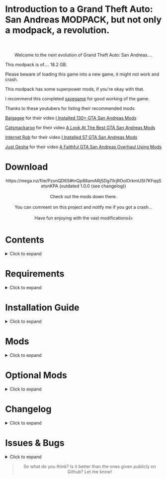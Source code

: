 # Introduction to a Grand Theft Auto: San Andreas MODPACK, but not only a modpack, a revolution.
<h3 align="center"></h3><br>
<p align="center">
Welcome to the next evolution of Grand Theft Auto: San Andreas....
 
This modpack is of.... 18.2 GB.

Please beware of loading this game into a new game, it might not work and crash.

This modpack has some superpower mods, if you're okay with that.

I recommend this completed [savegame](https://www.gtainside.com/en/sanandreas/savegames/53374-king-of-san-andreas-100-savegame/) for good working of the game.

Thanks to these youtubers for listing their recommended mods:

[Baigagee](https://www.youtube.com/@baigagee) for their video [I Installed 130+ GTA San Andreas Mods](https://www.youtube.com/watch?v=Ajzk0Z_M6ag)

[Catsmackaroo](https://www.youtube.com/@catsmackaroo) for their video [A Look At The Best GTA San Andreas Mods](https://www.youtube.com/watch?v=BGkmM0E0Ysk&t=142s)

[Internet Rob](https://www.youtube.com/@InternetRob) for their video [I Installed 57 GTA San Andreas Mods](https://www.youtube.com/watch?v=B5relHf21lo&t=204s&pp=ygUMaW50ZXJuZXQgcm9i)

[Just Gesha](https://www.youtube.com/@justGesha) for their video [A Faithful GTA San Andreas Overhaul Using Mods](https://www.youtube.com/watch?v=XMwzzZAkZCM&t=244s&pp=ygUKanVzdCBnZXNoYQ%3D%3D)

# Download
<p align="center">https://mega.nz/file/PzxnQD6S#tnQp88amARjSDg7lIrjROolOrkmUSt7KFqqSetsnKPA (outdated 1.0.0 (see changelog))
<br><br>
Check out the mods down there.
<br><br>
You can comment on this project and notify me if you got a crash...
<br><br>
Have fun enjoying with the vast modifications👍</p>

# Contents
<details>
  <summary>Click to expand</summary>

- [Requirements](#requirements)
- [Installation Guide](#installation-guide)
- [Mods](#mods)
- [Optional Mods](#optional-mods)
- [Changelog](#changelog)
- [Issues & Bugs](#issues--bugs)
</details>

# Requirements
<details>
  <summary>Click to expand</summary>

- *Atleast the required amount of disk space (18.3 GB or more)*
- *A really good processor (from i5 to i7). Also it works on i3 but may cause lag*
- *4 to 6 GB of RAM (2 GB doesn't work as expected)*
</details>

# Installation Guide
<details>
  <summary>Click to expand</summary>

1. Download the modpack.
2. Extract the files from the modpack into any folder of your choice.
3. Done!
<p align="right">
  <a href="#download">▲ Back to top</a></p>
</details>

# Mods
<details>
  <summary>Click to expand</summary>

(Some mods are not included in the given mod list. Please comment them here and from which folder so I can list them in this text file.)

## From CLEO folder

- [Buy Property](https://www.mixmods.com.br/2022/06/buy-property-mod-comprar-propriedades/)

- [Cheat Menu (press Ctrl+C)](https://www.gtainside.com/en/sanandreas/mods/125320-san-andreas-cheat-menu/)

- [CLEO+](https://www.mixmods.com.br/2023/10/cleoplus/)

- [Tuning Mod](https://www.mixmods.com.br/2019/06/tuning-mod/)

- [Mind Control & Possession (what?) (type 9XCTR or 1+C)](https://www.gtainside.com/en/sanandreas/mods/135757-mind-control-and-possession-v-14-pc-perfect-version/)

- [Enhance ParticleTXD](https://www.mixmods.com.br/2016/03/enhance-particletxd/)

- [Gravity Gun (type GGUN)](https://www.gtainside.com/en/sanandreas/mods/54651-gravity-gun-v1/)

- [Drug Dealer Fix](https://www.gtagarage.com/mods/show.php?id=29199)

- [L-D Luz.cs (which mod?)](https://www.mediafire.com/file/c0a4aggmlwg1qr4/L-D_Luz_%2528JuniorDjjr%2529.cs/file)

- [Life Situations](https://www.gtainside.com/en/sanandreas/mods/108394-life-situation-9-0)

- [Master Spark (press TAB+H)](https://www.gtainside.com/en/sanandreas/mods/37714-master-spark/)

- [Nearest Ped Control (press 6)](https://www.gtagarage.com/mods/show.php?id=8242)

- [New Car Wash](https://www.mixmods.com.br/2020/08/car-wash-v2-2-lava-rapido-funcional/)

- [NewOpcodes](https://www.mixmods.com.br/2020/10/newopcodes-cleo-v2-1/)

- [Hangout with Story Characters](https://www.mixmods.com.br/2020/06/hangout-with-story-characters-recrutar-personagens/)

- [RZL-Trainer (press F2)](https://www.mixmods.com.br/2021/08/rzl-trainer-cheat-menu/)

- [Stories Sprinting](https://gtaforums.com/topic/968368-stories-sprinting/)

- [Surfly (press ALT+X)](https://www.gtaall.com/gta-san-andreas/cleo/44884-surf-and-fly.html)

- [Trucks & Trailers](https://www.mixmods.com.br/2016/07/trucks-trailers-reboques-avioes-etc/)

- [Wrecking Ball (press B)](https://libertycity.net/files/gta-san-andreas/8000-wrecking-ball.html)

- [Project Urbanize (public access)](https://www.mixmods.com.br/2024/10/urbanize/)

## From GTA San Andreas directory

- [Fastman92 Limit Adjuster](https://fastman92.com/19-fastman92-limit-adjuster)

- [NoDEP](https://www.mixmods.com.br/2015/03/nodep-desativar-dep/)

- [Essentials Pack](https://www.mixmods.com.br/2019/06/sa-essentials-pack/)

- [Cheat Menu by Grinch (press Ctrl+M)](https://github.com/user-grinch/Cheat-Menu)

- [CrashInfo](https://www.mixmods.com.br/2022/09/crashinfo/)

- [CLEO](https://cleo.li/)

- [First Person (press "V" 4 times) (beta 3.5)](https://www.mixmods.com.br/2022/03/first-person-mod-primeira-pessoa/)

- [Full Stream Radar](https://www.mixmods.com.br/2015/01/full-stream-radar-fix-radar-sumindo/)

- [Gojo Satoru (type GOJO to activate and 00 to deactivate)](https://www.gtainside.com/en/sanandreas/mods/193370-update-gojo-satoru-jujutsu-kaisen-mod-new-features-amp-bug-fixes/video/1/)

- [SA 1.0 (pretty much required for all these mods)](https://www.gtaall.com/gta-san-andreas/programs/135576-gta-sa-exe-1-0-us-original-version.html)

- [Improved Vehicle Features (2.0.2) (reason at optional mods)](https://www.mixmods.com.br/2020/01/imvehft-improved-vehicle-features/)

- [Large Address](https://www.mixmods.com.br/2016/09/iii-vc-sa-largeaddress-reconhecer-3-4-gb-de-ram/)

- [Moonloader](https://www.mixmods.com.br/2020/10/moonloader/)

- [MixSets](https://www.mixmods.com.br/2022/03/sa-mixsets/)

- [Modloader](https://www.gtagarage.com/mods/show.php?id=25377)

- [Real Traffic Fix](https://www.mixmods.com.br/2022/04/real-traffic-fix/)

- [SilentPatch](https://gtaforums.com/topic/669045-silentpatch/)

- [24 Hour Timecycle](https://www.mixmods.com.br/2017/08/24h-timecycle-timecyc-dat-de-24-horas/)

- [GTA V HUD (DK22PAC VERSION)](https://gtaforums.com/topic/652697-gta5-hud-by-dk22pac/)

- [Weapon RecoilRE](https://gtaforums.com/topic/975920-asi-weaponrecoilre/)

## In moonloader folder

- [Gang Rider (press Y while in a vehicle to call your gang)](https://www.mixmods.com.br/2020/08/gang-rider-v2-carregar-mais-gangue/)

thats it lol

## In data folder

- [Real Linear Graphics](https://www.mixmods.com.br/2022/07/real-linear-graphics/)

thats it lol

## In modloader folder (BIG!)

- [4K Definitive Loadscreens](https://www.mixmods.com.br/2021/12/loadscreens-4k-definitive-artworks-widescreen-hd/)

- [Essentials Pack](https://www.mixmods.com.br/2019/06/sa-essentials-pack/)

- [3D Models in Ammu Nation](https://www.mixmods.com.br/2016/07/modelos-em-3d-na-ammu-nation/)

- [Air Traffic](https://libertycity.net/files/gta-san-andreas/25527-air-traffic-pro-v.6-final.html)

- [Atmosphere Interface Pack](https://www.mixmods.com.br/2021/01/atmosphere-interface-pack-interface-hd/)

- [Attach Vehicle](https://www.mixmods.com.br/2020/04/attach-vehicle-grudar-carros-no-packer-etc/)

- [Beta Gang Skins Added](https://www.mixmods.com.br/2020/11/beta-gang-skins-added-restaurar-gangue-beta/)

- [Blaze (type blaze then go into a car or bike and press left click to activate the power)](https://www.mediafire.com/file/h2b1e5ldwn1odxn/Blaze.cs/file)

- [Brazilian Speedbumps](https://libertycity.net/files/gta-san-andreas/139041-brazilskie-lezhachie-policejjskie.html)

- [Breakable Vending Machines](https://www.mixmods.com.br/2022/08/sa-breakeable-vending-machines/)

- [Bullet Holes](https://www.mixmods.com.br/2015/06/bullethole-buracos-de-tiros/)
 
- [Bullet View (hold shift while aiming on sniper and then shoot to see your own bullet)](https://www.mixmods.com.br/2021/02/bullet-view-ver-bala-da-sniper-em-slow-motion/)

- [Busy Pedestrians](https://www.gtainside.com/en/sanandreas/mods/192256-busy-pedestrians/)

- [Car Crash Look](https://www.mixmods.com.br/2019/04/car-crash-look-pedestres-olharem-ao-bater-o-carro/)

- [Car Dealership (available near the raiding house in recruiting the families mission)](https://www.mixmods.com.br/2020/06/car-dealership-concessionaria-de-carros/)

- [Cars Divert](https://www.mixmods.com.br/2015/03/cars-divert-v1-1-carros-desviarem-de-voce/)

- [Clever Trams](https://www.mixmods.com.br/2020/01/clever-trams-bondes-mais-inteligentes/)

- [Combat Improvement & Melee Overhaul](https://www.mixmods.com.br/2021/08/combat-improvement-and-melee-overhaul-melhorar-lutas/)

- [Cop Improved Intelligence](https://www.gtainside.com/en/sanandreas/mods/76432-police-intelligence-improvement-v2-0/)

- [Desert Drag Race Track (near Verdant Meadows)](https://www.gtainside.com/en/sanandreas/maps/26243-cleo-dragtrack-final/)

- [Enhanced Classic Graphics](https://www.mixmods.com.br/2019/10/ecg-enhanced-classic-graphics/)

- [Effects Mod](https://www.mixmods.com.br/2021/09/effects-mod-by-ezekiel-junior_djjr-efeitos-realistas/)

- [Effects Loader](https://www.mixmods.com.br/2017/04/effects-loader-instalar-efeitos-sem-substituir-arquivos/)

- [Enterable Hidden Interiors](https://www.mixmods.com.br/2021/01/enterable-hidden-interiors-entrar-em-interiores-escondidos/)

- [Enterable Vehicles](https://libertycity.net/files/gta-san-andreas/54621-enterable-vehicles-v2.0.html)

- [Fair Police](https://www.mixmods.com.br/2020/10/fair-police-v2-0-2-policiais-atacam-pedestres/)

- [Flying Stuff](https://www.mixmods.com.br/2020/02/flying-stuff-folhas-etc-caindo-pela-tela/)

- [Formal 2K Grass Textures](https://www.mixmods.com.br/2018/12/formal-2k-grass-textures-grama-hd/)

- [FxsFuncs](https://www.mixmods.com.br/2022/10/fxsfuncs/)

- [Gojo Satoru (type GOJO to activate and 00 to deactivate)](https://www.gtainside.com/en/sanandreas/mods/193370-update-gojo-satoru-jujutsu-kaisen-mod-new-features-amp-bug-fixes/video/1/)

- [Graffiti Anywhere (use your spray can and scroll through 4 graffitis and pick your chosen one, then just hold LMB and it's done)](https://www.mixmods.com.br/2020/11/graffiti-anywhere-v1-1-pichar-em-qualquer-lugar/)

- [GraphicsTweaker](https://www.mixmods.com.br/2022/09/graphicstweaker/)

- [Gravity Fix](https://www.mixmods.com.br/2018/11/gravity-fix-correcao-de-gravidade/)

- [GTA IV Carjacking Style](https://www.gtainside.com/en/sanandreas/mods/144079-gta-sa-iv-carjacking-camera-style/)

- [Gungnir (type gung and press LMB)](https://www.mediafire.com/file/8dicncbkudq90dr/Gungnir.rar/file)

- [Haisen (type haisen and press LMB)](https://www.mediafire.com/file/9swail6hk9ghhap/Haisen.rar/file)

- [Handshake Mod (aim at the person and press Y))](https://www.mixmods.com.br/2020/08/handshake-mod-aperto-de-mao/)

- [Hard Rain Remake](https://www.mixmods.com.br/2019/07/hard-rain-remake-pedestres-com-guarda-chuva/)

- [Hisouten (type hisouten and press LMB)](https://www.mediafire.com/file/lmi0imomz19yoia/Hisouten.cs/file)

- [Hoyoku (type hoyoku and press LMB)](https://www.mediafire.com/file/zyatxuczmp1u0u9/Hoyoku.rar/file)

- [Illuminated Vinewood Sign](https://www.mixmods.com.br/2021/10/illuminated-vinewood-sign-placa-de-vinewood-iluminada/)

- [IMFX (replaced some files with Combat FX Upgrade and Smooth Lensflare](https://www.mixmods.com.br/2018/09/imfx-improved-fx/)

- Improved 2DFX (included with the [Enhanced Classic Graphics](https://www.mixmods.com.br/2019/10/ecg-enhanced-classic-graphics/)) has not been found. Just install it with the [Enhanced Classic Graphics](https://www.mixmods.com.br/2019/10/ecg-enhanced-classic-graphics/).

- [Improved Streaming](https://www.mixmods.com.br/2022/04/improved-streaming/)

- [Improved and Fixed Original Vegetation](https://www.mixmods.com.br/2021/04/improved-and-fixed-original-vegetation-arvores-mais-redondas/)

- [IndieVehicles (included in Tuning Mod)](https://www.mixmods.com.br/2019/08/indievehicles/)

- [Inventory System (with installed cheat and shops)](https://www.mixmods.com.br/2022/05/inventory-system/)

- [Killing Jack (type kjack and press LMB)](https://www.mediafire.com/file/a37qnky49vv27g0/KJACK.rar/file)

- [Ladders Mod](https://www.mixmods.com.br/2022/11/ladders-mod-subir-escadas/)

- [Laevateinn (normal flame recommended) (type laevateinn and a flaming katana spawns in your hand)](https://www.mediafire.com/file/3jbf9jbhrjilra3/Laevateinn.rar/file)

- [Lamppost Insects](https://www.mixmods.com.br/2015/09/lamppost-insects-insetos-nas-luzes-dos-postes/)

- [Lighthouse Pyramid Fix](https://www.mixmods.com.br/2020/01/lighthouse-pyramid-fix-farol-e-piramide-com-luz/)

- [LS Lit Church](https://www.mixmods.com.br/2022/03/ls-lit-church-igreja-com-luzes-acesas/)

- [Lively Trailers](https://libertycity.net/files/gta-san-andreas/179872-ozhivlennye-trejjlery.html)

- [Low Life Animation](https://www.mixmods.com.br/2019/07/low-life-animation-v1-2-2-animacao-de-saude-baixa/)

- [Lunatic Cage (type lcage and press LMB)](https://www.mediafire.com/file/2278ma4bfxfxmen/Lunatic_Cage.rar/file)

- [Manual Driveby Remake (press RMB while in a car to shoot with your UZI or Tec-9 or SMG)](https://www.mixmods.com.br/2021/10/manual-driveby-remake-fixed-mirar-de-dentro-do-carro/)

- [Missing Lampposts Fix](https://www.mixmods.com.br/2022/04/missing-lampposts-fix-more-light-posts/)

- [Mobile Hands](https://www.gtainside.com/en/sanandreas/mods/168952-mobile-hands/)

- [More Radar Icons](https://www.mixmods.com.br/2022/01/more-radar-icons/)

- [No Grenade Stop](https://www.gtagarage.com/mods/show.php?id=9619)

- [Nondle (type nondle and press LMB)](https://www.mediafire.com/file/kfnc1oyggx1hjg0/Non_D_Laser.cs/file)

- [NPC Tuning](https://www.mixmods.com.br/2020/11/npc-tuning-trafego-com-carros-tunados/)

- [Oeyama (type oeyama and hold LMB)](https://www.mediafire.com/file/6z4tgac6zjlzgz0/Oeyama.cs/file)

- [Open Limit Adjuster](https://www.mixmods.com.br/2022/10/open-limit-adjuster/)

- [Original HQ Palms](https://www.mixmods.com.br/2021/03/savc-original-hq-palms-palmeiras-remasterizadas/)

- [Original Peds Vary Extended](https://www.mixmods.com.br/2021/03/original-peds-vary-peds-originais-variando-pedfuncs/)

- [Ped Tweaks](https://www.mixmods.com.br/2021/09/sa-ped-tweaks-restaurar-policiais-e-pedestres/)

- [PedFuncs](https://www.mixmods.com.br/2022/07/pedfuncs/)

- [Peds Buy Food](https://www.mixmods.com.br/2020/07/peds-buy-food-pedestres-compram-comida/)

- [PedSkills](https://www.mixmods.com.br/2022/08/pedskills/)

- [Pimp My Car Final (get into a vehicle and press 5)](https://www.gtagarage.com/mods/show.php?id=4729)

- [Planes Inertia](https://www.mixmods.com.br/2020/07/gta-sa-planes-inertia-inercia-ao-pular-do-aviao/)

- [Project Immerse Yourself (with optional)](https://www.mixmods.com.br/2022/01/project-immerse-yourself-prelight-melhorado/)

- [Proper Fixes](https://www.mixmods.com.br/2024/02/sa-proper-fixes/)

- [Proper Player Retex](https://www.mixmods.com.br/2022/04/proper-player-retex/)

- [Ragdoll Bullet Physics (type puppeter to manipulate ragdolls)](https://www.mixmods.com.br/2021/09/mod-ragdoll-bullet-physics-fix-fisica-realista/)

- [Rusty Brown's Ring Donuts Overhaul](https://www.mixmods.com.br/2020/02/rusty-browns-ring-donuts-overhaul-loja-de-donuts/)

- [Real Peds Overhaul](https://gtaforums.com/topic/933719-sa-real-peds-overhaul/)

- [Real Skybox](https://www.mixmods.com.br/2021/06/sa-real-skybox/)

- [Realistic Beach](https://www.mixmods.com.br/2020/03/praia-realista-v2-6/)

- [Realistic Car Crash Physics](https://www.gtaall.com/gta-san-andreas/mods/19840-realistic-car-crash-physics.html)

- [Realistic Population](https://www.mixmods.com.br/2021/11/sa-sade-realistic-population-more-peds-popcycle-dat/)

- [Reload Mod (type R while holding a weapon)](https://www.mixmods.com.br/2019/07/reload-mod-by-junior_djjr-recarregar-armas/)

- [Rhino Animated](https://www.mixmods.com.br/2020/09/rhino-animated-tanque-original-animado/)

- [Robbery Mod](https://www.mixmods.com.br/2019/08/24-7-robbery-roubar-lojas/)

- [RoSA Project Evolved (with Proper Player Retex) (public access)](https://www.mediafire.com/file/myuqu28ytpi3j6p/RoSA+Project+Evolved+-+July.7z/file)

- Note: RoSA Project Evolved has not unlocked the Aug version yet, so I can't provide it because you and me don't believe on Patreon's Upgrade to unlock.

- [Ryomen Sukuna (type skn to activate](https://www.gtainside.com/en/sanandreas/mods/197125-ryomen-sukuna-mod-jujutsu-kaisen/)

- [SA Cutscene Characters for gameplay](https://www.mixmods.com.br/2021/03/sa-cutscene-characters-for-gameplay-personagens-convertidos/)

- [Santa Maria Pier Extended](https://www.mixmods.com.br/2022/12/sa-santa-maria-pier-extended/)

- [SADE Big Ear Telescope](https://www.mixmods.com.br/2022/09/sa-sade-big-ear-telescope-meshsmooth-hd/)

- [Securicar Drops Money](https://www.mixmods.com.br/2018/09/securicar-drop-money-carros-forte-deixando-dinheiro/)

- [Shoes on the wires](https://www.mixmods.com.br/2019/11/shoes-on-the-wires-tenis-pendurados-nos-fios/)

- [Shoreline Waves](https://www.mixmods.com.br/2020/03/shoreline-waves-efeito-de-ondas/)

- [Sidewalk Weeds](https://www.mixmods.com.br/2022/06/sa-sidewalk-weeds-grass-proc/)

- [Simple Free Cam (press K+M to activate)](https://www.mixmods.com.br/2021/12/simple-free-cam-camera-livre/)

- [Simple Regeneration](https://www.mixmods.com.br/2021/04/iii-vc-sa-simple-regeneration/)

- [SkyGfx Extended](https://www.mixmods.com.br/2024/03/sa-skygfx/)

- [SkyGrad](https://www.mixmods.com.br/2020/01/skygrad-sky-gradient-fix-corrigir-linhas-no-ceu/)

- [Smuff Nut](https://www.gtainside.com/en/sanandreas/mods-124/197513-smuff-nut/)

- [Spread Fix](https://www.mixmods.com.br/2018/01/spread-fix-corrigir-espalhamento-dos-tiros/)

- [Street Musicians](https://libertycity.net/files/gta-san-andreas/192301-ulichnye-muzykanty-v4-0.html)

- [Subterranean Sun (type sbsun and hold LMB)](https://www.mediafire.com/file/9qwpztplk4ua1cz/Subterranean_Sun.cs/file)

- [The Birds Update](https://www.mixmods.com.br/2017/10/the-birds-update-passaros-realistas/)

- [Truck Trailer](https://www.mixmods.com.br/2020/09/truck-trailer-by-kenking-caminhoes-com-reboque/)

- [UFO Bar Lit](https://www.mixmods.com.br/2022/09/ufo-bar-lit-luz-no-disco-voador/)

- [VehFuncs](https://www.mixmods.com.br/2023/01/sa-vehfuncs/)

- [Welcome Las Venturas Sign Remastered](https://www.mixmods.com.br/2018/06/welcome-las-venturas-sign-remastered-placa-de-lv-em-hd/)

- [Wind Farm](https://www.mixmods.com.br/2022/09/sa-wind-farm-mod-cata-ventos-eolicos/)

- [Wind Project](https://www.mixmods.com.br/2022/10/wind-project/)

<p align="right">
  <a href="#download">▲ Back to top</a></p>

</details>

# Optional Mods
<details>
  <summary>Click to expand</summary>

- [Project Props](https://www.mixmods.com.br/2021/10/project-props-v2-2-mais-objetos-no-mapa/): Adds so much props to the game, making the world feel more vibrant. Removed due to a crash caused by an unknown reason.

- [TTDISA OV](https://gtaforums.com/topic/939012-things-to-do-in-san-andreas-volume-ii/): Massively overhauls the gaming experience of the game. Removed due to a crash caused by this.

- [Improved Vehicle Features V2.1.1](https://www.mixmods.com.br/2020/01/imvehft-improved-vehicle-features/): Insanely overhauls the cars in the game. Downgraded to 2.0.2 because of potential clashing with FxsFuncs, which enables Effects Mod to work.

<p align="right">
  <a href="#download">▲ Back to top</a></p>

</details>

# Changelog 
<details>
  <summary>Click to expand</summary>

# 1.0.1

Fixed trams having white textures of people
 Note: I can't provide the updated download link due to slow uploading speed. Please delete these files "tram.dff" and "tram.txd" in Modloader\Enterable Vehicles so it can remove the textures

# 1.0.0

Initial release

<p align="right">
  <a href="#download">▲ Back to top</a></p>

</details>

# Issues & Bugs
<details>
  <summary>Click to expand</summary>

- [Improved Vehicle Features](https://www.mixmods.com.br/2020/01/imvehft-improved-vehicle-features/) has problems with [FxsFuncs](https://www.mixmods.com.br/2022/10/fxsfuncs/). If it got fixed, I would have already upgraded [Improved Vehicle Features](https://www.mixmods.com.br/2020/01/imvehft-improved-vehicle-features/) from 2.0.2 to 2.1.1.

- [Ragdoll Bullet Physics](https://www.mixmods.com.br/2021/09/mod-ragdoll-bullet-physics-fix-fisica-realista/) with [Improved Vehicle Features 2.0.2](https://www.mixmods.com.br/2020/01/imvehft-improved-vehicle-features/) causes cars to become black.

- You can report your issues by using [CrashInfo](https://www.mixmods.com.br/2022/09/crashinfo/) and post the error code here. You can also use [SCRLog](https://www.mixmods.com.br/2020/10/iii-vc-sa-scrlog-2020-3-descobrir-crash-em-mod-cleo/). (Not recommended using SCRLog after sending it here. Only use for crashes.) to detect CLEO mods
crashing.

<p align="right">
  <a href="#download">▲ Back to top</a></p>

</details>

 ><p align="center">So what do you think? Is it better than the ones given publicly on Github?
 > Let me know!<p align="center">

